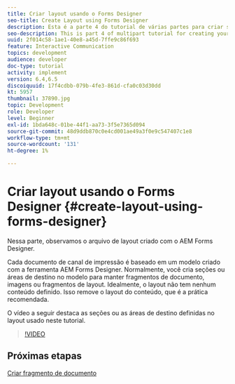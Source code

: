 ```yaml
---
title: Criar layout usando o Forms Designer
seo-title: Create Layout using Forms Designer
description: Esta é a parte 4 do tutorial de várias partes para criar seu primeiro documento de comunicação interativa para o canal de impressão. Nesta parte, observamos o arquivo de layout criado com o AEM Forms Designer.
seo-description: This is part 4 of multipart tutorial for creating your first interactive communication document for the print channel.In this part, we look at the layout file created using AEM Forms Designer.
uuid: 2f014c58-1ae1-40e8-a45d-7ffe9c86f693
feature: Interactive Communication
topics: development
audience: developer
doc-type: tutorial
activity: implement
version: 6.4,6.5
discoiquuid: 17f4cdbb-079b-4fe3-861d-cfa0c03d30dd
kt: 5957
thumbnail: 37890.jpg
topic: Development
role: Developer
level: Beginner
exl-id: 1bda648c-01be-44f1-aa73-3f5e7365d094
source-git-commit: 48d9ddb870c0e4cd001ae49a3f0e9c547407c1e8
workflow-type: tm+mt
source-wordcount: '131'
ht-degree: 1%

---
```


# Criar layout usando o Forms Designer {#create-layout-using-forms-designer}

Nessa parte, observamos o arquivo de layout criado com o AEM Forms Designer.

Cada documento de canal de impressão é baseado em um modelo criado com a ferramenta AEM Forms Designer. Normalmente, você cria seções ou áreas de destino no modelo para manter fragmentos de documento, imagens ou fragmentos de layout. Idealmente, o layout não tem nenhum conteúdo definido. Isso remove o layout do conteúdo, que é a prática recomendada.

O vídeo a seguir destaca as seções ou as áreas de destino definidas no layout usado neste tutorial.

>[!VIDEO](https://video.tv.adobe.com/v/37890?quality=12&learn=on)

## Próximas etapas

[Criar fragmento de documento](./create-document-fragment.md)
